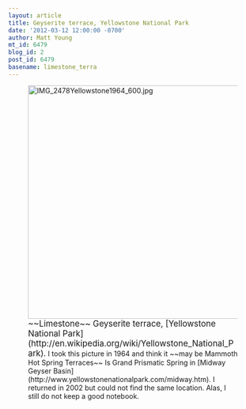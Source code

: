 ```yaml
---
layout: article
title: Geyserite terrace, Yellowstone National Park
date: '2012-03-12 12:00:00 -0700'
author: Matt Young
mt_id: 6479
blog_id: 2
post_id: 6479
basename: limestone_terra
---
```

<figure>
<img src="/PT/uploads/2012/IMG_2478Yellowstone1964_600.jpg" alt="IMG_2478Yellowstone1964_600.jpg" width="600" height="472" />
<figcaption markdown="span">
<big>~~Limestone~~ Geyserite terrace, [Yellowstone National Park](http://en.wikipedia.org/wiki/Yellowstone_National_Park).</big> I took this picture in 1964 and think it ~~may be Mammoth Hot Spring Terraces~~ Is Grand Prismatic Spring in [Midway Geyser Basin](http://www.yellowstonenationalpark.com/midway.htm). I returned in 2002 but could not find the same location. Alas, I still do not keep a good notebook.

</figcaption>
</figure>
